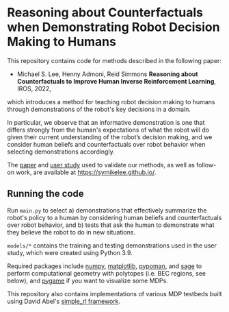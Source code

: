 # Reasoning about Counterfactuals when Demonstrating Robot Decision Making to Humans

This repository contains code for methods described in the following paper: 

- Michael S. Lee, Henny Admoni, Reid Simmons **Reasoning about Counterfactuals to Improve Human Inverse Reinforcement Learning**, IROS, 2022,

which introduces a method for teaching robot decision making to humans through demonstrations of the robot's key decisions in a domain. 

In particular, we observe that an informative demonstration is one that differs strongly from the human's expectations of what the robot will do given their current understanding of the robot’s decision making, and we consider human beliefs and counterfactuals over robot behavior when selecting demonstrations accordingly.

The [paper](https://arxiv.org/pdf/2203.01855) and [user study](https://github.com/SUCCESS-MURI/counterfactual_human_IRL_study) used to validate our methods, as well as follow-on work, are available at https://symikelee.github.io/.

## Running the code

Run `main.py` to select a) demonstrations that effectively summarize the robot's policy to a human by considering human beliefs and counterfactuals over robot behavior, and b) tests that ask the human to demonstrate what they believe the robot to do in new situations. 

`models/*` contains the training and testing demonstrations used in the user study, which were created using Python 3.9.

Required packages include [numpy](http://www.numpy.org/), [matplotlib](http://matplotlib.org/), [pypoman](https://github.com/stephane-caron/pypoman), and [sage](https://doc.sagemath.org/html/en/index.html) to perform computational geometry with polytopes (i.e. BEC regions, see below), and [pygame](http://www.pygame.org/news) if you want to visualize some MDPs.

This repository also contains implementations of various MDP testbeds built using David Abel's [simple_rl framework](https://github.com/david-abel/simple_rl). 
